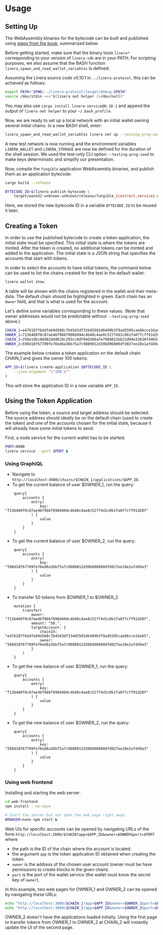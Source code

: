 # Usage

## Setting Up

The WebAssembly binaries for the bytecode can be built and published using [steps from the
book](https://linera-io.github.io/linera-documentation/getting_started/first_app.html),
summarized below.

Before getting started, make sure that the binary tools `linera*` corresponding to
your version of `linera-sdk` are in your PATH. For scripting purposes, we also assume
that the BASH function `linera_spawn_and_read_wallet_variables` is defined.

Assuming the Linera source code v0.10.1 in `../linera-protocol`, this can be achieved as follows:

```bash
export PATH="$PWD/../linera-protocol/target/debug:$PATH"
source /dev/stdin <<<"$(linera net helper 2>/dev/null)"
```

You may also use `cargo install linera-service@0.10.1` and append the output of
`linera net helper` to your `~/.bash_profile`.

Now, we are ready to set up a local network with an initial wallet owning several initial
chains. In a new BASH shell, enter:

```bash
linera_spawn_and_read_wallet_variables linera net up --testing-prng-seed 37
```

A new test network is now running and the environment variables `LINERA_WALLET` and
`LINERA_STORAGE` are now be defined for the duration of the shell session. We used the
test-only CLI option `--testing-prng-seed` to make keys deterministic and simplify our
presentation.

Now, compile the `fungible` application WebAssembly binaries, and publish them as an application
bytecode:

```bash
cargo build --release

BYTECODE_ID=$(linera publish-bytecode \
    target/wasm32-unknown-unknown/release/fungible_{contract,service}.wasm)
```

Here, we stored the new bytecode ID in a variable `BYTECODE_ID` to be reused it later.

## Creating a Token

In order to use the published bytecode to create a token application, the initial state must be
specified. This initial state is where the tokens are minted. After the token is created, no
additional tokens can be minted and added to the application. The initial state is a JSON string
that specifies the accounts that start with tokens.

In order to select the accounts to have initial tokens, the command below can be used to list
the chains created for the test in the default wallet:

```bash
linera wallet show
```

A table will be shown with the chains registered in the wallet and their meta-data. The default
chain should be highlighted in green. Each chain has an `Owner` field, and that is what is used
for the account.

Let's define some variables corresponding to these values. (Note that owner addresses
would not be predictable without `--testing-prng-seed` above.)

```bash
CHAIN_1=e476187f6ddfeb9d588c7b45d3df334d5501d6499b3f9ad5595cae86cce16a65  # default chain for the wallet
OWNER_1=7136460f0c87ae46f966f898d494c4b40c4ae8c527f4d1c0b1fa0f7cff91d20f  # owner of chain 1
CHAIN_2=256e1dbc00482ddd619c293cc0df94d366afe7980022bb22d99e33036fd465dd  # another chain in the wallet
OWNER_2=598d18f67709fe76ed6a36b75a7c9889012d30b896800dfd027ee10e1afd49a3  # owner of chain 2
```

The example below creates a token application on the default chain CHAIN_1 and gives the owner 100 tokens:

```bash
APP_ID=$(linera create-application $BYTECODE_ID \
    --json-argument "\"100.\""
)
```

This will store the application ID in a new variable `APP_ID`.

## Using the Token Application

Before using the token, a source and target address should be selected. The source address
should ideally be on the default chain (used to create the token) and one of the accounts chosen
for the initial state, because it will already have some initial tokens to send.

First, a node service for the current wallet has to be started:

```bash
PORT=8080
linera service --port $PORT &
```

### Using GraphiQL

- Navigate to `http://localhost:8080/chains/$CHAIN_1/applications/$APP_ID`.
- To get the current balance of user $OWNER_1, run the query:
```gql,uri=http://localhost:8080/chains/$CHAIN_1/applications/$APP_ID
    query{
        accounts {
            entry(
                key: "7136460f0c87ae46f966f898d494c4b40c4ae8c527f4d1c0b1fa0f7cff91d20f"
            ) {
                value
            }
        }
    }
```
- To get the current balance of user $OWNER_2, run the query:
```gql,uri=http://localhost:8080/chains/$CHAIN_1/applications/$APP_ID
    query{
        accounts {
            entry(
                key: "598d18f67709fe76ed6a36b75a7c9889012d30b896800dfd027ee10e1afd49a3"
            ) {
                value
            }
        }
    }
```
- To transfer 50 tokens from $OWNER_1 to $OWNER_2
```gql,uri=http://localhost:8080/chains/$CHAIN_1/applications/$APP_ID
    mutation {
        transfer(
            owner: "7136460f0c87ae46f966f898d494c4b40c4ae8c527f4d1c0b1fa0f7cff91d20f",
            amount: "50.",
            targetAccount: {
                chainId: "e476187f6ddfeb9d588c7b45d3df334d5501d6499b3f9ad5595cae86cce16a65",
                owner: "598d18f67709fe76ed6a36b75a7c9889012d30b896800dfd027ee10e1afd49a3"
            }
        )
    }
```
- To get the new balance of user $OWNER_1, run the query:
```gql,uri=http://localhost:8080/chains/$CHAIN_1/applications/$APP_ID
    query{
        accounts {
            entry(
                key: "7136460f0c87ae46f966f898d494c4b40c4ae8c527f4d1c0b1fa0f7cff91d20f"
            ) {
                value
            }
        }
    }
```
- To get the new balance of user $OWNER_2, run the query:
```gql,uri=http://localhost:8080/chains/$CHAIN_1/applications/$APP_ID
    query{
        accounts {
            entry(
                key: "598d18f67709fe76ed6a36b75a7c9889012d30b896800dfd027ee10e1afd49a3"
            ) {
                value
            }
        }
    }
```

### Using web frontend

Installing and starting the web server:

```bash
cd web-frontend
npm install --no-save

# Start the server but not open the web page right away.
BROWSER=none npm start &
```

Web UIs for specific accounts can be opened by navigating URLs of the form
`http://localhost:3000/$CHAIN?app=$APP_ID&owner=$OWNER&port=$PORT` where
- the path is the ID of the chain where the account is located.
- the argument `app` is the token application ID obtained when creating the token.
- `owner` is the address of the chosen user account (owner must be have permissions to create blocks in the given chain).
- `port` is the port of the wallet service (the wallet must know the secret key of `owner`).

In this example, two web pages for OWNER_1 and OWNER_2 can be opened by navigating these URLs:

```bash
echo "http://localhost:3000/$CHAIN_1?app=$APP_ID&owner=$OWNER_1&port=$PORT"
echo "http://localhost:3000/$CHAIN_1?app=$APP_ID&owner=$OWNER_2&port=$PORT"
```

OWNER_2 doesn't have the applications loaded initially. Using the first page to
transfer tokens from OWNER_1 to OWNER_2 at CHAIN_2 will instantly update the UI of the
second page.
